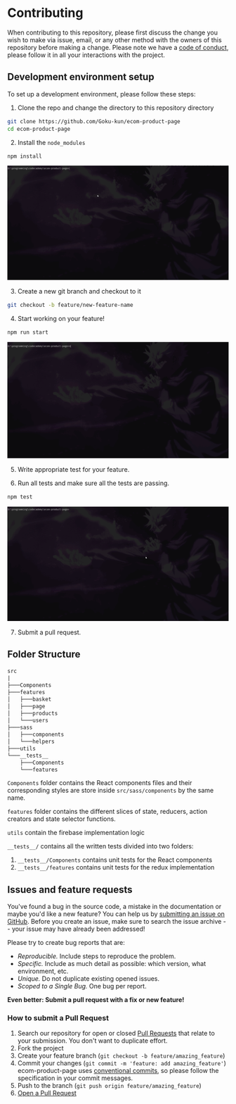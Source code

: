 # Contributing

When contributing to this repository, please first discuss the change you wish to make via issue, email, or any other method with the owners of this repository before making a change.
Please note we have a [code of conduct](CODE_OF_CONDUCT.md), please follow it in all your interactions with the project.

## Development environment setup

To set up a development environment, please follow these steps:

1. Clone the repo and change the directory to this repository directory

```sh
git clone https://github.com/Goku-kun/ecom-product-page
cd ecom-product-page
```

2. Install the `node_modules`

```sh
npm install
```

![how to install](./images/how-to-install.gif)

3. Create a new git branch and checkout to it

```sh
git checkout -b feature/new-feature-name
```

4. Start working on your feature!

```sh
npm run start
```

![how to develop](./images/how-to-develop.gif)

5. Write appropriate test for your feature.

6. Run all tests and make sure all the tests are passing.

```sh
npm test
```

![how to test](./images/how-to-test.gif)

7. Submit a pull request.

## Folder Structure

```
src
|
├───Components
├───features
│   ├───basket
│   ├───page
│   ├───products
│   └───users
├───sass
│   ├───components
│   └───helpers
├───utils
└───__tests__
    ├───Components
    └───features
```

`Components` folder contains the React components files and their corresponding styles are store inside `src/sass/components` by the same name.

`features` folder contains the different slices of state, reducers, action creators and state selector functions.

`utils` contain the firebase implementation logic

`__tests__/` contains all the written tests divided into two folders:

1. `__tests__/Components` contains unit tests for the React components
2. `__tests__/features` contains unit tests for the redux implementation

## Issues and feature requests

You've found a bug in the source code, a mistake in the documentation or maybe you'd like a new feature? You can help us by [submitting an issue on GitHub](https://github.com/Goku-kun/ecom-product-page/issues). Before you create an issue, make sure to search the issue archive -- your issue may have already been addressed!

Please try to create bug reports that are:

- _Reproducible._ Include steps to reproduce the problem.
- _Specific._ Include as much detail as possible: which version, what environment, etc.
- _Unique._ Do not duplicate existing opened issues.
- _Scoped to a Single Bug._ One bug per report.

**Even better: Submit a pull request with a fix or new feature!**

### How to submit a Pull Request

1. Search our repository for open or closed
   [Pull Requests](https://github.com/Goku-kun/ecom-product-page/pulls)
   that relate to your submission. You don't want to duplicate effort.
2. Fork the project
3. Create your feature branch (`git checkout -b feature/amazing_feature`)
4. Commit your changes (`git commit -m 'feature: add amazing_feature'`) ecom-product-page uses [conventional commits](https://www.conventionalcommits.org), so please follow the specification in your commit messages.
5. Push to the branch (`git push origin feature/amazing_feature`)
6. [Open a Pull Request](https://github.com/Goku-kun/ecom-product-page/compare?expand=1)
